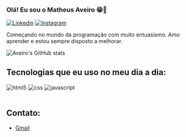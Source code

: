 ### Olá! Eu sou o Matheus Aveiro 😁👋


[![Linkedin](https://img.shields.io/badge/LinkedIn-0077B5?style=for-the-badge&logo=linkedin&logoColor=white)](https://www.linkedin.com/in/matheus-aveiro-a68057278/)
[![Instagram](https://img.shields.io/badge/Instagram-E4405F?style=for-the-badge&logo=instagram&logoColor=white)](https://www.instagram.com/aveiromat/) <br/>

Começando no mundo da programação com muito entuasismo. Amo aprender e estou sempre disposto a melhorar.

![Aveiro's GitHub stats](https://github-readme-stats.vercel.app/api?username=Aveiromat&show_icons=true&theme=tokyonight)

## Tecnologias que eu uso no meu dia a dia:

<div style="display: inline_block">
  <img align="center" alt="html5" src="https://img.shields.io/badge/HTML5-E34F26?style=for-the-badge&logo=html5&logoColor=white" />
  <img align="center" alt="css" src="https://img.shields.io/badge/CSS-239120?&style=for-the-badge&logo=css3&logoColor=white" />
  <img align="center" alt="javascript" src="https://img.shields.io/badge/JavaScript-F7DF1E?style=for-the-badge&logo=javascript&logoColor=black" />
</div><br/>

## Contato:
- [Gmail](mailto:matheusaveirofagundes@gmail.com) <br/>

